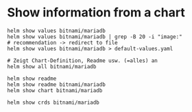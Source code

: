 # Show information from a chart 

```
helm show values bitnami/mariadb
helm show values bitnami/mariadb | grep -B 20 -i "image:"
# recommendation -> redirect to file
helm show values bitnami/mariadb > default-values.yaml 
```

```
# Zeigt Chart-Definition, Readme usw. (=alles) an 
helm show all bitnami/mariadb 
```

```
helm show readme
helm show readme bitnami/mariadb
helm show chart bitnami/mariadb
```

```
helm show crds bitnami/mariadb
```

